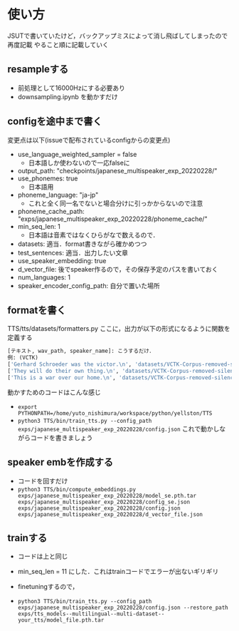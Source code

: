# 使い方
JSUTで書いていたけど，バックアップミスによって消し飛ばしてしまったので再度記載
やること順に記載していく

## resampleする
- 前処理として16000Hzにする必要あり
- downsampling.ipynb を動かすだけ

## configを途中まで書く
変更点は以下(issueで配布されているconfigからの変更点)
- use_language_weighted_sampler = false
    - 日本語しか使わないので一応falseに
- output_path: "checkpoints/japanese_multispeaker_exp_20220228/"
- use_phonemes: true
    - 日本語用
- phoneme_language: "ja-jp"
  - これと全く同一名でないと場合分けに引っかからないので注意
- phoneme_cache_path: "exps/japanese_multispeaker_exp_20220228/phoneme_cache/"
- min_seq_len: 1
    - 日本語は音素ではなくひらがなで数えるので．
- datasets: 適当．format書きながら確かめつつ
- test_sentences: 適当．出力したい文章
- use_speaker_embedding: true
- d_vector_file: 後でspeaker作るので，その保存予定のパスを書いておく
- num_languages: 1
- speaker_encoder_config_path: 自分で置いた場所

## formatを書く
TTS/tts/datasets/formatters.py
ここに，出力が以下の形式になるように関数を定義する
```python
[テキスト, wav_path, speaker_name]: こうするだけ．
例: (VCTK)
['Gerhard Schroeder was the victor.\n', 'datasets/VCTK-Corpus-removed-silence_16Khz/wav48/p241/p241_056.wav', 'VCTK_p241']
['They will do their own thing.\n', 'datasets/VCTK-Corpus-removed-silence_16Khz/wav48/p241/p241_166.wav', 'VCTK_p241']
['This is a war over our home.\n', 'datasets/VCTK-Corpus-removed-silence_16Khz/wav48/p241/p241_301.wav', 'VCTK_p241']
```
動かすためのコードはこんな感じ
- `export PYTHONPATH=/home/yuto_nishimura/workspace/python/yellston/TTS`
- `python3 TTS/bin/train_tts.py --config_path exps/japanese_multispeaker_exp_20220228/config.json`
これで動かしながらコードを書きましょう

## speaker embを作成する
- コードを回すだけ
- `python3 TTS/bin/compute_embeddings.py exps/japanese_multispeaker_exp_20220228/model_se.pth.tar exps/japanese_multispeaker_exp_20220228/config_se.json exps/japanese_multispeaker_exp_20220228/config.json exps/japanese_multispeaker_exp_20220228/d_vector_file.json`


## trainする
- コードは上と同じ
- min_seq_len = 11 にした．これはtrainコードでエラーが出ないギリギリ

- finetuningするので，
- `python3 TTS/bin/train_tts.py --config_path exps/japanese_multispeaker_exp_20220228/config.json --restore_path exps/tts_models--multilingual--multi-dataset--your_tts/model_file.pth.tar`